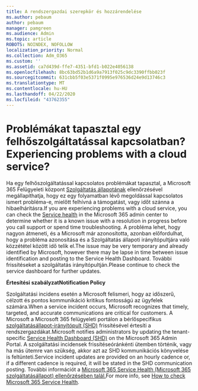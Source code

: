 ```yaml
---
title: A rendszergazdai szerepkör és hozzárendelése
ms.author: pebaum
author: pebaum
manager: pamgreen
ms.audience: Admin
ms.topic: article
ROBOTS: NOINDEX, NOFOLLOW
localization_priority: Normal
ms.collection: Adm_O365
ms.custom: ''
ms.assetid: ca7d439d-ffe7-4351-bfd1-b022e4056138
ms.openlocfilehash: 8bc63bd52b1d6a9a7913f025c9dc3390ffbb023f
ms.sourcegitcommit: 631cbb5f03e5371f0995e976536d24e9d13746c3
ms.translationtype: MT
ms.contentlocale: hu-HU
ms.lasthandoff: 04/22/2020
ms.locfileid: "43762355"
---
```

# <a name="experiencing-problems-with-a-cloud-service"></a><span data-ttu-id="c7a1b-102">Problémákat tapasztal egy felhőszolgáltatással kapcsolatban?</span><span class="sxs-lookup"><span data-stu-id="c7a1b-102">Experiencing problems with a cloud service?</span></span>

<span data-ttu-id="c7a1b-103">Ha egy felhőszolgáltatással kapcsolatos problémákat tapasztal, a Microsoft 365 Felügyeleti központ [Szolgáltatás állapotának](https://admin.microsoft.com/AdminPortal/Home#/servicehealth) ellenőrzésével megállapíthatja, hogy ez egy folyamatban lévő megoldással kapcsolatos ismert probléma-e, mielőtt felhívná a támogatást, vagy időt szánna a hibaelhárításra.</span><span class="sxs-lookup"><span data-stu-id="c7a1b-103">If you are experiencing problems with a cloud service, you can check the [Service health](https://admin.microsoft.com/AdminPortal/Home#/servicehealth) in the Microsoft 365 admin center to determine whether it is a known issue with a resolution in progress before you call support or spend time troubleshooting.</span></span> <span data-ttu-id="c7a1b-104">A probléma lehet, hogy nagyon átmeneti, és a Microsoft már azonosította, azonban előfordulhat, hogy a probléma azonosítása és a Szolgáltatás állapoti irányítópultjára való közzététel között idő telik el.</span><span class="sxs-lookup"><span data-stu-id="c7a1b-104">The issue may be very temporary and already identified by Microsoft, however there may be lapse in time between issue identification and posting to the Service Health Dashboard.</span></span> <span data-ttu-id="c7a1b-105">További frissítéseket a szolgáltatás irányítópultján.</span><span class="sxs-lookup"><span data-stu-id="c7a1b-105">Please continue to check the service dashboard for further updates.</span></span>

<span data-ttu-id="c7a1b-106">**Értesítési szabályzat**</span><span class="sxs-lookup"><span data-stu-id="c7a1b-106">**Notification Policy**</span></span>

<span data-ttu-id="c7a1b-107">Szolgáltatási incidens esetén a Microsoft felismeri, hogy az időszerű, célzott és pontos kommunikáció kritikus fontosságú az ügyfelek számára.</span><span class="sxs-lookup"><span data-stu-id="c7a1b-107">When a service incident occurs, Microsoft recognizes that timely, targeted, and accurate communications are critical for customers.</span></span> <span data-ttu-id="c7a1b-108">A Microsoft a Microsoft 365 felügyeleti portálon a bérlőspecifikus [szolgáltatásállapot-irányítópult (SHD)](https://admin.microsoft.com/AdminPortal/Home#/servicehealth) frissítésével értesíti a rendszergazdákat.</span><span class="sxs-lookup"><span data-stu-id="c7a1b-108">Microsoft notifies administrators by updating the tenant-specific [Service Health Dashboard (SHD)](https://admin.microsoft.com/AdminPortal/Home#/servicehealth) on the Microsoft 365 Admin Portal.</span></span> <span data-ttu-id="c7a1b-109">A szolgáltatási incidensek frissítéseóránkénti ütemben történik, vagy ha más ütemre van szükség, akkor azt az SHD kommunikációs könyvelése is feltünteti.</span><span class="sxs-lookup"><span data-stu-id="c7a1b-109">Service incident updates are provided on an hourly cadence or, if a different cadence is required, it will be stated in the SHD communication posting.</span></span> <span data-ttu-id="c7a1b-110">További információt a [Microsoft 365 Service Health (Microsoft 365 szolgáltatásállapot) ellenőrzésében talál.](https://docs.microsoft.com/office365/enterprise/view-service-health)</span><span class="sxs-lookup"><span data-stu-id="c7a1b-110">For more info, see [How to check Microsoft 365 Service Health](https://docs.microsoft.com/office365/enterprise/view-service-health).</span></span>

